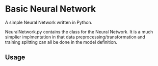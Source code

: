 # Basic Neural Network

A simple Neural Network written in Python.

NeuralNetwork.py contains the class for the Neural Network. It is a much simplier implmentation in that data preprocessing/transformation and training splitting can all be done in the model definition.

## Usage
